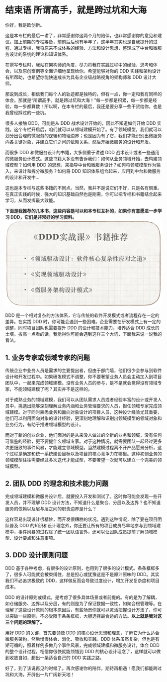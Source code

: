 结束语 所谓高手，就是跨过坑和大海
=================

你好，我是欧创新。

这是本专栏的最后一讲了，非常感谢你这两个月的陪伴，也非常感谢你的意见和建议。加上前期的专栏筹备，前前后后也有半年了，这半年其实也是自我提升的过程，通过专栏，我将原来不成体系的经验、方法和设计思想，整理成了中台和微服务设计的系统的理论和知识体系。

在撰写专栏时，我站在架构师的角度，尽力将我在实践过程中的经验、思考和体会，以及原创案例等全面详细地呈现给你。希望能够对你的 DDD 实践和架构设计有所帮助，也希望你能快速成长为具有企业级战略视角的架构师和 DDD 设计大师。

那说到成长，相信我们每个人的轨迹都是独特的，但有一点，你一定和我有同样的体会。那就是“所谓高手，就是跨过坑和大海！”每一步都是积累，每一步都是经验，每一步都算数！所以啊，在本专栏的最后，我还是要分享一些干货给你，也是我曾经踩过的一些坑。

很多人接触 DDD，可能是从 DDD 战术设计开始的，因此不知道如何开始 DDD 实践。这个专栏开启后，咱们就可以从领域建模开始了。有了领域模型，我们就可以划分出合理的微服务的逻辑和物理边界；也是因为有了它，我们才能识别出微服务内各关键对象，并建立它们之间的依赖关系，然后开始微服务的设计和开发。

而很多 DDD 和微服务设计的书籍，大多侧重于讲述 DDD 战术设计或者一些通用的微服务设计模式。这些书籍大多没有告诉我们：如何从业务领域开始，去构建领域模型？如何用 DDD 的思想，来指导中台和微服务设计？如何将领域模型作为输入，来设计和拆分微服务？如何将 DDD 知识体系组合起来，应用到中台和微服务的设计和开发中…

这也是本专栏与这些书籍的不同点。当然，我并不是说它们不好，只是各有侧重。在真正实践的时候，强大的知识基础自然也是刚需，你可以把专栏和书籍结合起来学习，从而发挥最大效能。

**下面是我推荐的几本书，这些内容是可以和本专栏互补的，如果你有意愿进一步学习 DDD，它们是非常好的学习资料。**![img](assets/8a90eb7bb3a80baa917cef282b7ff042.jpg)

DDD 是一个相对复杂的方法体系，它与传统的软件开发模式或者流程存在一定的差异。在实践 DDD 时，你可能会遇到一些困难。企业需要在研发模式上有一定的调整，同时项目团队也需要提升 DDD 的设计和技术能力，培养适合 DDD 成长的土壤。拔高一点看的话，我觉得你可能会遇到这样三个大坑，下面我来说一说我的看法。

1\. 业务专家或领域专家的问题
----------------

传统企业中业务人员是需求的主要提出者，但由于部门墙，他们很少会参与到软件设计和开发过程中。如果研发模式不调整，你不要奢望业务人员会主动加入到项目团队中，一起来完成领域建模。没有业务人员的参与，是不是就会觉得没有领域专家，不能领域建模了呢？其实并不是这样的。

对于成熟业务的领域建模，我们可以从团队需求人员或者经验丰富的设计或开发人员中，挑选出能够深刻理解业务内涵和业务管理要求的人员，担任领域专家完成领域建模。对于同时熟悉业务和面向对象设计的项目人员，这种设计经验尤其重要，他们可以利用面向对象的设计经验，更深刻地理解和识别出领域模型的领域对象和业务行为，有助于推进领域模型的设计。

而对于新的创业企业，他们面对的是从来没人做过的全新的业务和领域，没有任何可借鉴的经验，更不要提什么领域专家。对于这种情况，就需要团队一起经过更多次更细致的事件风暴，才能建立领域模型。当然建模过程离不开产品愿景分析，这个过程是确定和统一系统建设目标以及项目的核心竞争力在哪里。这种初创业务的领域模型往往需要经过多次迭代才能成型，不要奢望一次就可以建立一个完美的领域模型。

2\. 团队 DDD 的理念和技术能力问题
---------------------

完成领域建模和微服务设计后，就要投入开发和测试了。这时你可能会发现一些开发人员，并不理解 DDD 设计方法，不知道什么是聚合、分层以及边界？也不知道服务的依赖以及层与层之间的职责边界是什么？

这样容易出现设计很精妙，而开发很糟糕的状况。遇到这种情况，除了要在项目团队普及 DDD 的知识和设计理念外，你还要让所有的项目成员尽早地参与到领域建模中，事件风暴的过程除了统一团队语言外，还可以让团队成员提前了解领域模型、设计要点和注意事项。

3\. DDD 设计原则问题
--------------

DDD 基于各种考虑，有很多的设计原则，也用到了很多的设计模式。条条框框多了，很多人可能就会被束缚住，总是担心或犹豫这是不是原汁原味的 DDD。其实我们不必追求极致的 DDD，这样做反而会导致过度设计，增加开发复杂度和项目成本。

DDD 的设计原则或模式，是考虑了很多具体场景或者前提的。有的是为了解耦，如仓储服务、边界以及分层，有的则是为了保证数据一致性，如聚合根管理等。在理解了这些设计原则的根本原因后，有些场景你就可以灵活把握设计方法了，你可以突破一些原则，不必受限于条条框框，大胆选择最合适的方法。**以上就是我对这三个问题的理解了。**

用好 DDD 的关键，首先要领悟 DDD 的核心设计思想和理念，了解它为什么适合微服务架构，然后慢慢体会、消化、吸收和实践。DDD 体系虽然复杂，但也是有矩可循的，照着样例多做几个事件风暴，完成领域建模和微服务设计，体会 DDD 的整个设计过程。相信你很快就能领悟到 DDD 的核心设计理念了，这样就可以做到收放自如，趟出一条适合自己的 DDD 实践之路。

好了，到了该说再见的时候了。再次感谢你的陪伴，期待再相遇！愿我们都能跨过坑和大海，开辟出一片广阔新天地！

